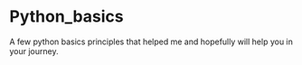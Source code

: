 # Python_basics
A few python basics principles that helped me and hopefully will help you in your journey.
